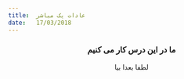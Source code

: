 ```yaml
---
title:  عادات یک مباشر
date:   17/03/2018
---
```


### <center>ما در این درس کار می کنیم</center>
<center>لطفا بعدا بیا</center>